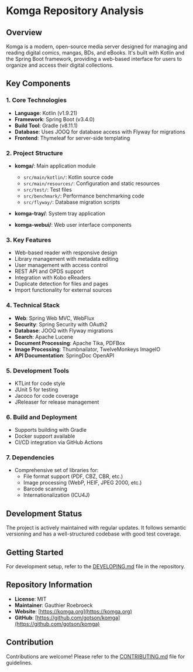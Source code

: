 # Komga Repository Analysis

## Overview
Komga is a modern, open-source media server designed for managing and reading digital comics, mangas, BDs, and eBooks. It's built with Kotlin and the Spring Boot framework, providing a web-based interface for users to organize and access their digital collections.

## Key Components

### 1. Core Technologies
- **Language**: Kotlin (v1.9.21)
- **Framework**: Spring Boot (v3.4.0)
- **Build Tool**: Gradle (v8.11.1)
- **Database**: Uses JOOQ for database access with Flyway for migrations
- **Frontend**: Thymeleaf for server-side templating

### 2. Project Structure
- **komga/**: Main application module
  - `src/main/kotlin/`: Kotlin source code
  - `src/main/resources/`: Configuration and static resources
  - `src/test/`: Test files
  - `src/benchmark/`: Performance benchmarking code
  - `src/flyway/`: Database migration scripts

- **komga-tray/**: System tray application
- **komga-webui/**: Web user interface components

### 3. Key Features
- Web-based reader with responsive design
- Library management with metadata editing
- User management with access control
- REST API and OPDS support
- Integration with Kobo eReaders
- Duplicate detection for files and pages
- Import functionality for external sources

### 4. Technical Stack
- **Web**: Spring Web MVC, WebFlux
- **Security**: Spring Security with OAuth2
- **Database**: JOOQ with Flyway migrations
- **Search**: Apache Lucene
- **Document Processing**: Apache Tika, PDFBox
- **Image Processing**: Thumbnailator, TwelveMonkeys ImageIO
- **API Documentation**: SpringDoc OpenAPI

### 5. Development Tools
- KTLint for code style
- JUnit 5 for testing
- Jacoco for code coverage
- JReleaser for release management

### 6. Build and Deployment
- Supports building with Gradle
- Docker support available
- CI/CD integration via GitHub Actions

### 7. Dependencies
- Comprehensive set of libraries for:
  - File format support (PDF, CBZ, CBR, etc.)
  - Image processing (WebP, HEIF, JPEG 2000, etc.)
  - Barcode scanning
  - Internationalization (ICU4J)

## Development Status
The project is actively maintained with regular updates. It follows semantic versioning and has a well-structured codebase with good test coverage.

## Getting Started
For development setup, refer to the [DEVELOPING.md](../DEVELOPING.md) file in the repository.

## Repository Information
- **License**: MIT
- **Maintainer**: Gauthier Roebroeck
- **Website**: [https://komga.org](https://komga.org)
- **GitHub**: [https://github.com/gotson/komga](https://github.com/gotson/komga)

## Contribution
Contributions are welcome! Please refer to the [CONTRIBUTING.md](../CONTRIBUTING.md) file for guidelines.
